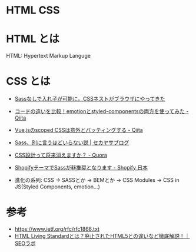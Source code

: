 # HTML CSS

# HTML とは
HTML: Hypertext Markup Languge

# CSS とは
- [Sassなしで入れ子が可能に。CSSネストがブラウザにやってきた](https://zenn.dev/moneyforward/articles/css-nesting-without-sass)
- [コードの違いを比較！emotionとstyled\-componentsの両方を使ってみた \- Qiita](https://qiita.com/chika_hoge/items/4efcacb3aee34307076c)
- [Vue\.jsのscoped CSSは意外とバッティングする \- Qiita](https://qiita.com/wintyo/items/dfc232255ad45fdf376f)
- [Sass、別に言うほどいらない説 \| セカヤサブログ](https://itokoba.com/archives/2332)
- [CSS設計って将来消えますか？ \- Quora](https://jp.quora.com/CSS%E8%A8%AD%E8%A8%88%E3%81%A3%E3%81%A6%E5%B0%86%E6%9D%A5%E6%B6%88%E3%81%88%E3%81%BE%E3%81%99%E3%81%8B)
- [ShopifyテーマでSassが非推奨となります \- Shopify 日本](https://www.shopify.com/jp/blog/partner-theme-sass-depricated)

- 進化の系列: CSS -> SASSとか -> BEMとか -> CSS Modules -> CSS in JS(Styled Components, emotion...)

# 参考
- [https://www\.ietf\.org/rfc/rfc1866\.txt](https://www.ietf.org/rfc/rfc1866.txt)
- [HTML Living Standardとは？廃止されたHTML5との違いなど徹底解説！｜SEOラボ](https://seolaboratory.jp/49735/)
